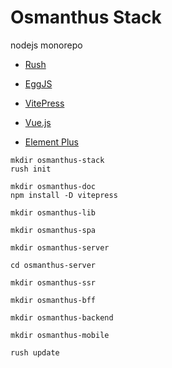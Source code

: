 # Osmanthus Stack

nodejs monorepo


+ [Rush](https://rushjs.io/zh-cn/)
+ [EggJS](https://www.eggjs.org/zh-CN)
+ [VitePress](https://vitepress.vuejs.org/)

+ [Vue.js](https://vuejs.org/)
+ [Element Plus](https://element-plus.gitee.io/zh-CN/)

```shell
mkdir osmanthus-stack
rush init

mkdir osmanthus-doc
npm install -D vitepress

mkdir osmanthus-lib

mkdir osmanthus-spa

mkdir osmanthus-server

cd osmanthus-server

mkdir osmanthus-ssr

mkdir osmanthus-bff

mkdir osmanthus-backend

mkdir osmanthus-mobile

rush update

```


